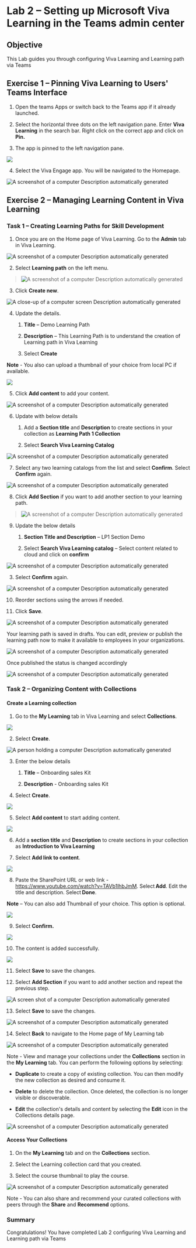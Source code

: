# Lab 2 – Setting up Microsoft Viva Learning in the Teams admin center

## Objective

This Lab guides you through configuring Viva Learning and Learning path via Teams

## Exercise 1 – Pinning Viva Learning to Users' Teams Interface

1.  Open the teams Apps or switch back to the Teams app if it already
    launched.

2.  Select the horizontal three dots on the left navigation pane. Enter
    **Viva Learning** in the search bar. Right click on the correct app
    and click on **Pin.**

3.  The app is pinned to the left navigation pane.

![](./media/image1.png)

4.  Select the Viva Engage app. You will be navigated to the Homepage.

![A screenshot of a computer Description automatically
generated](./media/image2.png)

## Exercise 2 – Managing Learning Content in Viva Learning

### Task 1 – Creating Learning Paths for Skill Development

1.  Once you are on the Home page of Viva Learning. Go to
    the **Admin** tab in Viva Learning.

![A screenshot of a computer Description automatically
generated](./media/image3.png)

2.  Select **Learning path** on the left menu.

> ![A screenshot of a computer Description automatically
> generated](./media/image4.png)

3.  Click **Create new**.

![A close-up of a computer screen Description automatically
generated](./media/image5.png)

4.  Update the details.

    1.  **Title** – Demo Learning Path

    2.  **Description** – This Learning Path is to understand the
        creation of Learning path in Viva Learning

    3.  Select **Create**

**Note** - You also can upload a thumbnail of your choice from local PC
if available.

![](./media/image6.png)

5.  Click **Add content** to add your content.

![A screenshot of a computer Description automatically
generated](./media/image7.png)

6.  Update with below details

    1.  Add a **Section title** and **Description** to create sections
        in your collection as **Learning Path 1 Collection**

    2.  Select **Search Viva Learning Catalog**

![A screenshot of a computer Description automatically
generated](./media/image8.png)

7.  Select any two learning catalogs from the list and select
    **Confirm**. Select **Confirm** again.

![A screenshot of a computer Description automatically
generated](./media/image9.png)

8.  Click **Add Section** if you want to add another section to your
    learning path.

> ![A screenshot of a computer Description automatically
> generated](./media/image10.png)

9.  Update the below details

    1.  **Section Title and Description** – LP1 Section Demo

    2.  Select **Search Viva Learning catalog** – Select content related
        to cloud and click on **confirm**

![A screenshot of a computer Description automatically
generated](./media/image11.png)

3.  Select **Confirm** again.

![A screenshot of a computer Description automatically
generated](./media/image12.png)

10. Reorder sections using the arrows if needed.

11. Click **Save**.

![A screenshot of a computer Description automatically
generated](./media/image13.png)

Your learning path is saved in drafts. You can edit, preview or publish
the learning path now to make it available to employees in your
organizations.

![A screenshot of a computer Description automatically
generated](./media/image14.png)

Once published the status is changed accordingly

![A screenshot of a computer Description automatically
generated](./media/image15.png)

### Task 2 – Organizing Content with Collections

#### Create a Learning collection

1.  Go to the **My Learning** tab in Viva Learning and
    select **Collections**.

![](./media/image16.png)

2.  Select **Create**.

![A person holding a computer Description automatically
generated](./media/image17.png)

3.  Enter the below details

    1.  **Title** – Onboarding sales Kit

    2.  **Description** - Onboarding sales Kit

4.  Select **Create**.

![](./media/image18.png)

5.  Select **Add content** to start adding content.

![](./media/image19.png)

6.  Add a **section title** and **Description** to create sections in
    your collection as **Introduction to Viva Learning**

7.  Select **Add link to content**.

![](./media/image20.png)

8.  Paste the SharePoint URL or web link -
    https://www.youtube.com/watch?v=TAVb1lhbJmM. Select **Add**. Edit
    the title and description. Select **Done**.

**Note** – You can also add Thumbnail of your choice. This option is
optional.

![](./media/image21.png)

9.  Select **Confirm.**

![](./media/image22.png)

10. The content is added successfully.

![](./media/image23.png)

11. Select **Save** to save the changes.

12. Select **Add Section** if you want to add another section and repeat
    the previous step.

![A screen shot of a computer Description automatically
generated](./media/image24.png)

13. Select **Save** to save the changes.

![A screenshot of a computer Description automatically
generated](./media/image25.png)

14. Select **Back** to navigate to the Home page of My Learning tab

![A screenshot of a computer Description automatically
generated](./media/image26.png)

Note - View and manage your collections under
the **Collections** section in the **My Learning** tab. You can perform
the following options by selecting:

- **Duplicate** to create a copy of existing collection. You can then
  modify the new collection as desired and consume it.

- **Delete** to delete the collection. Once deleted, the collection is
  no longer visible or discoverable.

- **Edit** the collection's details and content by selecting
  the **Edit** icon in the Collections details page.

![A screenshot of a computer Description automatically
generated](./media/image27.png)

#### Access Your Collections

1.  On the **My Learning** tab and on the **Collections** section.

2.  Select the Learning collection card that you created.

3.  Select the course thumbnail to play the course.

![A screenshot of a computer Description automatically
generated](./media/image28.png)

Note - You can also share and recommend your curated collections with
peers through the **Share** and **Recommend** options.

### Summary

 Congratulations! You have completed Lab 2 configuring Viva Learning and Learning path via Teams
